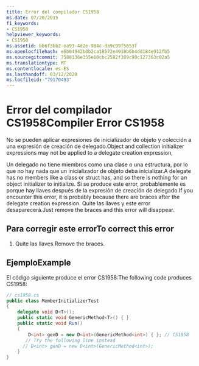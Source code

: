 ```yaml
---
title: Error del compilador CS1958
ms.date: 07/20/2015
f1_keywords:
- CS1958
helpviewer_keywords:
- CS1958
ms.assetid: bb6f3bb2-ea93-4d2e-984c-da9c99f5653f
ms.openlocfilehash: e6b04942b0b2ca18572e4918b6b4dd184e912fb5
ms.sourcegitcommit: 7588136e355e10cbc2582f389c90c127363c02a5
ms.translationtype: MT
ms.contentlocale: es-ES
ms.lasthandoff: 03/12/2020
ms.locfileid: "79170493"
---
```

# <a name="compiler-error-cs1958"></a><span data-ttu-id="d4fbe-102">Error del compilador CS1958</span><span class="sxs-lookup"><span data-stu-id="d4fbe-102">Compiler Error CS1958</span></span>
<span data-ttu-id="d4fbe-103">No se pueden aplicar expresiones de inicializador de objeto y colección a una expresión de creación de delegado.</span><span class="sxs-lookup"><span data-stu-id="d4fbe-103">Object and collection initializer expressions may not be applied to a delegate creation expression,</span></span>  
  
 <span data-ttu-id="d4fbe-104">Un delegado no tiene miembros como una clase o una estructura, por lo que no hay nada que un inicializador de objeto deba inicializar.</span><span class="sxs-lookup"><span data-stu-id="d4fbe-104">A delegate has no members like a class or struct has, and so there is nothing for an object initializer to initialize.</span></span> <span data-ttu-id="d4fbe-105">Si se produce este error, probablemente es porque hay llaves después de la expresión de creación de delegado.</span><span class="sxs-lookup"><span data-stu-id="d4fbe-105">If you encounter this error, it is probably because there are braces after the delegate creation expression.</span></span> <span data-ttu-id="d4fbe-106">Quite las llaves y este error desaparecerá.</span><span class="sxs-lookup"><span data-stu-id="d4fbe-106">Just remove the braces and this error will disappear.</span></span>  
  
## <a name="to-correct-this-error"></a><span data-ttu-id="d4fbe-107">Para corregir este error</span><span class="sxs-lookup"><span data-stu-id="d4fbe-107">To correct this error</span></span>  
  
1. <span data-ttu-id="d4fbe-108">Quite las llaves.</span><span class="sxs-lookup"><span data-stu-id="d4fbe-108">Remove the braces.</span></span>  
  
## <a name="example"></a><span data-ttu-id="d4fbe-109">Ejemplo</span><span class="sxs-lookup"><span data-stu-id="d4fbe-109">Example</span></span>  
 <span data-ttu-id="d4fbe-110">El código siguiente produce el error CS1958:</span><span class="sxs-lookup"><span data-stu-id="d4fbe-110">The following code produces CS1958:</span></span>  
  
```csharp  
// cs1958.cs  
public class MemberInitializerTest  
{
    delegate void D<T>();  
    public static void GenericMethod<T>() { }  
    public static void Run()  
    {  
        D<int> genD = new D<int>(GenericMethod<int>) { }; // CS1958  
       // Try the following line instead  
      // D<int> genD = new D<int>(GenericMethod<int>);  
    }  
}  
```
